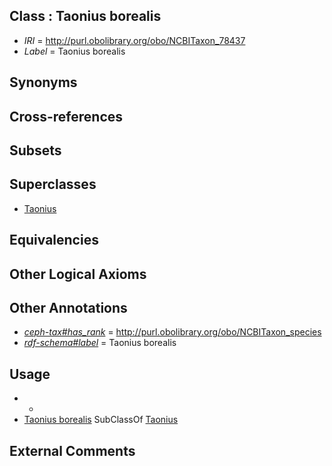 
## Class : Taonius borealis

 * *IRI* = http://purl.obolibrary.org/obo/NCBITaxon_78437
 * *Label* = Taonius borealis

## Synonyms


## Cross-references


## Subsets


## Superclasses

 * [Taonius](../../NCBITaxon/36/NCBITaxon_78436.md)

## Equivalencies


## Other Logical Axioms


## Other Annotations

 * *[ceph-tax#has_rank](../../ceph-tax#has/nk/ceph-tax#has_rank.md)* = http://purl.obolibrary.org/obo/NCBITaxon_species
 * *[rdf-schema#label](../../el/rdf-schema#label.md)* = Taonius borealis

## Usage

 * -
 * [Taonius borealis](../../NCBITaxon/37/NCBITaxon_78437.md) SubClassOf [Taonius](../../NCBITaxon/36/NCBITaxon_78436.md)

## External Comments


